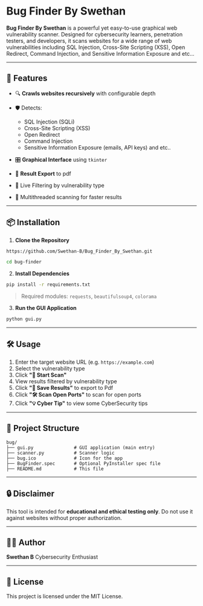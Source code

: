 # Bug Finder By Swethan

**Bug Finder By Swethan** is a powerful yet easy-to-use graphical web vulnerability scanner. Designed for cybersecurity learners, penetration testers, and developers, it scans websites for a wide range of web vulnerabilities including SQL Injection, Cross-Site Scripting (XSS), Open Redirect, Command Injection, and Sensitive Information Exposure and etc...

---

## 🚀 Features

* 🔍 **Crawls websites recursively** with configurable depth
* 🛡️ Detects:

  * SQL Injection (SQLi)
  * Cross-Site Scripting (XSS)
  * Open Redirect
  * Command Injection
  * Sensitive Information Exposure (emails, API keys) and etc..
* 🎛️ **Graphical Interface** using `tkinter`
* 📂 **Result Export** to pdf
* 🧮 Live Filtering by vulnerability type
* 🧠 Multithreaded scanning for faster results

---


## 📦 Installation

1. **Clone the Repository**

```bash
https://github.com/Swethan-B/Bug_Finder_By_Swethan.git

cd bug-finder
```

2. **Install Dependencies**

```bash
pip install -r requirements.txt
```

> Required modules: `requests`, `beautifulsoup4`, `colorama`

3. **Run the GUI Application**

```bash
python gui.py
```

---

## 🛠️ Usage

1. Enter the target website URL (e.g. `https://example.com`)
2. Select the vulnerability type
3. Click **"🚀 Start Scan"**
4. View results filtered by vulnerability type
5. Click **"💾 Save Results"** to export to Pdf
6. Click **"🛠️ Scan Open Ports"** to scan for open ports
7. Click **"💡 Cyber Tip"** to view some CyberSecurity tips

---

## 📁 Project Structure

```
bug/
├── gui.py               # GUI application (main entry)
├── scanner.py           # Scanner logic
├── bug.ico              # Icon for the app
├── BugFinder.spec       # Optional PyInstaller spec file
├── README.md            # This file
```

---

## 🔒 Disclaimer

This tool is intended for **educational and ethical testing only**. Do not use it against websites without proper authorization.

---

## 👨‍💻 Author

**Swethan B**
Cybersecurity Enthusiast

---

## 📄 License

This project is licensed under the MIT License.
